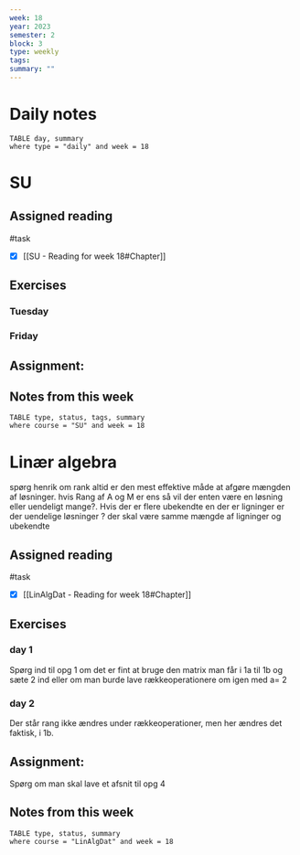 ```yaml
---
week: 18
year: 2023
semester: 2
block: 3
type: weekly 
tags: 
summary: ""
---
```

# Daily notes
```dataview
TABLE day, summary 
where type = "daily" and week = 18
```
# SU
## Assigned reading
#task
 - [x] [[SU - Reading for week 18#Chapter]]
## Exercises 
### Tuesday 
### Friday
## Assignment:

## Notes from this week
```dataview
TABLE type, status, tags, summary
where course = "SU" and week = 18
```

# Linær algebra
spørg henrik om rank altid er den mest effektive måde at afgøre mængden af løsninger. hvis Rang af A og M er ens så vil der enten være en løsning eller uendeligt mange?. Hvis der er flere ubekendte en der er ligninger er der uendelige løsninger ? der skal være samme mængde  af ligninger og ubekendte
## Assigned reading
#task
 - [x] [[LinAlgDat - Reading for week 18#Chapter]]

## Exercises 
### day 1
Spørg ind til opg 1 om det er fint at bruge den matrix man får i 1a til 1b og sæte 2 ind eller om man burde lave rækkeoperationere om igen med a= 2
### day 2
Der står rang ikke ændres under rækkeoperationer, men her ændres det faktisk, i 1b.
## Assignment:
Spørg om man skal lave et afsnit til opg 4

## Notes from this week
```dataview
TABLE type, status, summary
where course = "LinAlgDat" and week = 18
```

